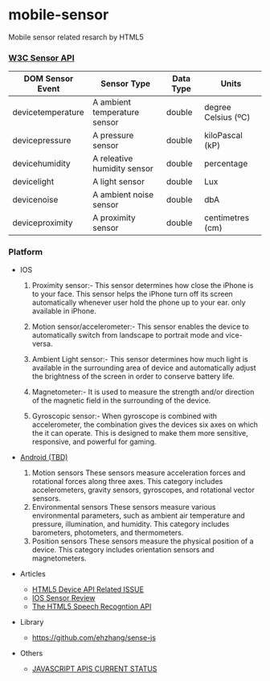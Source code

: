 mobile-sensor
=============

Mobile sensor related resarch by HTML5

### [W3C Sensor API][2]
<table class="simple">
	<thead>
		<tr>
		<th>DOM Sensor Event</th>
		<th>Sensor Type</th>
		<th>Data Type</th>
		<th>Units</th></tr>
	</thead>
	<tbody>
		<tr><td>devicetemperature</td><td>A ambient temperature sensor</td><td>double</td><td>degree Celsius (ºC)</td></tr>
		<tr><td>devicepressure</td><td>A pressure sensor</td><td>double</td><td>kiloPascal (kP)</td></tr>
		<tr><td>devicehumidity</td><td>A releative humidity sensor</td><td>double</td><td>percentage</td></tr>
		<tr><td>devicelight</td><td>A light sensor</td><td>double</td><td>Lux</td></tr>
		<tr><td>devicenoise</td><td>A ambient noise sensor</td><td>double</td><td>dbA</td></tr>
		<tr><td>deviceproximity</td><td>A proximity sensor</td><td>double</td><td>centimetres (cm)</td></tr>
	</tbody>
</table>

### Platform

* IOS

	1. Proximity sensor:- This sensor determines how close the iPhone is to your face. This sensor helps the iPhone turn off its screen automatically whenever user hold the phone up to your ear. only available in iPhone. 

	2. Motion sensor/accelerometer:- This sensor enables the device to automatically switch from landscape to portrait mode and vice-versa. 

	3. Ambient Light sensor:- This sensor determines how much light is available in the surrounding area of device and automatically adjust the brightness of the screen in order to conserve battery life. 

	4. Magnetometer:- It is used to measure the strength and/or direction of the magnetic field in the surrounding of the device. 

	5. Gyroscopic sensor:- When gyroscope is combined with accelerometer, the combination gives the devices six axes on which the it can operate. This is designed to make them more sensitive, responsive, and powerful for gaming.


* [Android (TBD) ][1]

	1. Motion sensors
		These sensors measure acceleration forces and rotational forces along three axes. This category includes accelerometers, gravity sensors, gyroscopes, and rotational vector sensors.
	2. Environmental sensors
		These sensors measure various environmental parameters, such as ambient air temperature and pressure, illumination, and humidity. This category includes barometers, photometers, and thermometers.
	3. Position sensors
		These sensors measure the physical position of a device. This category includes orientation sensors and magnetometers.

* Articles
	- [HTML5 Device API Related ISSUE][4]
	- [IOS Sensor Review][5]
	- [The HTML5 Speech Recogntion API][6]

* Library
	- https://github.com/ehzhang/sense-js

* Others
	- [JAVASCRIPT APIS CURRENT STATUS][3]

[1]: http://developer.android.com/guide/topics/sensors/sensors_overview.html
[2]: https://dvcs.w3.org/hg/dap/raw-file/tip/sensor-api/Overview.html
[3]: http://www.w3.org/standards/techs/js#w3c_all
[4]: http://blog.csdn.net/hfahe/article/details/7338032
[5]: http://www.computerworld.com/article/2476591/healthcare-it/latest-ios-8-beta-shows-apple-s-sensor-sensibility.html
[6]: http://shapeshed.com/html5-speech-recognition-api/